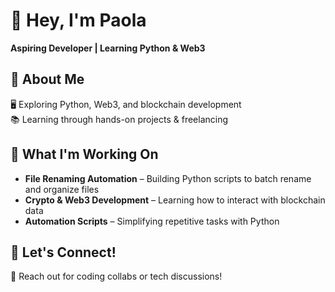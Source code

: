 # 👋 Hey, I'm Paola
 
**Aspiring Developer | Learning Python & Web3**

## 📌 About Me  
🖥️ Exploring Python, Web3, and blockchain development  
📚 Learning through hands-on projects & freelancing  

## 🚀 What I'm Working On
- **File Renaming Automation** – Building Python scripts to batch rename and organize files  
- **Crypto & Web3 Development** – Learning how to interact with blockchain data  
- **Automation Scripts** – Simplifying repetitive tasks with Python  

## 🤝 Let's Connect!
📩 Reach out for coding collabs or tech discussions!  

